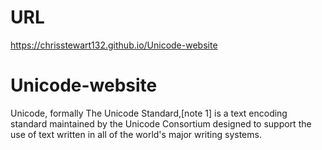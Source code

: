 # URL
https://chrisstewart132.github.io/Unicode-website

# Unicode-website
Unicode, formally The Unicode Standard,[note 1] is a text encoding standard maintained by the Unicode Consortium designed to support the use of text written in all of the world's major writing systems.

